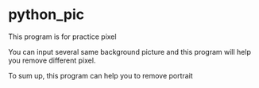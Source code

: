 # python_pic

This program is for practice pixel

You can input several same background picture and this program will help you remove different pixel.

To sum up, this program can help you to remove portrait 
